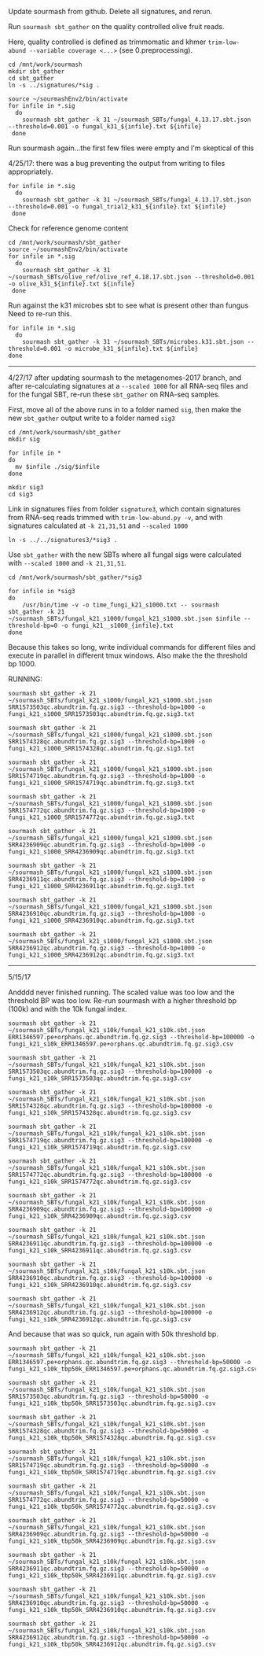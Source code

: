 Update sourmash from github. Delete all signatures, and rerun. 

Run `sourmash sbt_gather` on the quality controlled olive fruit reads. 

Here, quality controlled is defined as trimmomatic and khmer `trim-low-abund --variable coverage <...>` (see 0.preprocessing).

```
cd /mnt/work/sourmash
mkdir sbt_gather
cd sbt_gather
ln -s ../signatures/*sig .
```

```
source ~/sourmashEnv2/bin/activate
for infile in *.sig
  do
    sourmash sbt_gather -k 31 ~/sourmash_SBTs/fungal_4.13.17.sbt.json --threshold=0.001 -o fungal_k31_${infile}.txt ${infile}
 done
```

Run sourmash again...the first few files were empty and I'm skeptical of this

4/25/17: there was a bug preventing the output from writing to files appropriately.
```
for infile in *.sig
  do
    sourmash sbt_gather -k 31 ~/sourmash_SBTs/fungal_4.13.17.sbt.json --threshold=0.001 -o fungal_trial2_k31_${infile}.txt ${infile}
 done
 ```
 
 Check for reference genome content
```
cd /mnt/work/sourmash/sbt_gather
source ~/sourmashEnv2/bin/activate
for infile in *.sig
  do
    sourmash sbt_gather -k 31 ~/sourmash_SBTs/olive_ref/olive_ref_4.18.17.sbt.json --threshold=0.001 -o olive_k31_${infile}.txt ${infile}
 done
```

Run against the k31 microbes sbt to see what is present other than fungus
Need to re-run this. 
```
for infile in *.sig
  do
    sourmash sbt_gather -k 31 ~/sourmash_SBTs/microbes.k31.sbt.json --threshold=0.001 -o microbe_k31_${infile}.txt ${infile}
done
```

-----------------------------------
 
 4/27/17 after updating sourmash to the metagenomes-2017 branch, and after re-calculating signatures at a `--scaled 1000` for all RNA-seq files and for the fungal SBT, re-run these `sbt_gather` on RNA-seq samples.
 
 First, move all of the above runs in to a folder named `sig`, then make the new `sbt_gather` output write to a folder named `sig3`
 ```
 cd /mnt/work/sourmash/sbt_gather
 mkdir sig
 
 for infile in *
 do 
   mv $infile ./sig/$infile
 done
 
 mkdir sig3
 cd sig3
 ```
 
Link in signatures files from folder `signature3`, which contain signatures from RNA-seq reads trimmed with `trim-low-abund.py -v`, and with signatures calculated at `-k 21,31,51` and `--scaled 1000`
```
ln -s ../../signatures3/*sig3 .
```
 
Use `sbt_gather` with the new SBTs where all fungal sigs were calculated with `--scaled 1000` and `-k 21,31,51`.
```
cd /mnt/work/sourmash/sbt_gather/*sig3

for infile in *sig3 
do
    /usr/bin/time -v -o time_fungi_k21_s1000.txt -- sourmash sbt_gather -k 21 ~/sourmash_SBTs/fungal_k21_s1000/fungal_k21_s1000.sbt.json $infile --threshold-bp=0 -o fungi_k21__s1000_{infile}.txt
done
```
Because this takes so long, write individual commands for different files and execute in parallel in different tmux windows. Also make the the threshold bp 1000. 

RUNNING:
```
sourmash sbt_gather -k 21 ~/sourmash_SBTs/fungal_k21_s1000/fungal_k21_s1000.sbt.json SRR1573503qc.abundtrim.fq.gz.sig3 --threshold-bp=1000 -o fungi_k21_s1000_SRR1573503qc.abundtrim.fq.gz.sig3.txt

sourmash sbt_gather -k 21 ~/sourmash_SBTs/fungal_k21_s1000/fungal_k21_s1000.sbt.json SRR1574328qc.abundtrim.fq.gz.sig3 --threshold-bp=1000 -o fungi_k21_s1000_SRR1574328qc.abundtrim.fq.gz.sig3.txt

sourmash sbt_gather -k 21 ~/sourmash_SBTs/fungal_k21_s1000/fungal_k21_s1000.sbt.json SRR1574719qc.abundtrim.fq.gz.sig3 --threshold-bp=1000 -o fungi_k21_s1000_SRR1574719qc.abundtrim.fq.gz.sig3.txt

sourmash sbt_gather -k 21 ~/sourmash_SBTs/fungal_k21_s1000/fungal_k21_s1000.sbt.json SRR1574772qc.abundtrim.fq.gz.sig3 --threshold-bp=1000 -o fungi_k21_s1000_SRR1574772qc.abundtrim.fq.gz.sig3.txt

sourmash sbt_gather -k 21 ~/sourmash_SBTs/fungal_k21_s1000/fungal_k21_s1000.sbt.json SRR4236909qc.abundtrim.fq.gz.sig3 --threshold-bp=1000 -o fungi_k21_s1000_SRR4236909qc.abundtrim.fq.gz.sig3.txt

sourmash sbt_gather -k 21 ~/sourmash_SBTs/fungal_k21_s1000/fungal_k21_s1000.sbt.json SRR4236911qc.abundtrim.fq.gz.sig3 --threshold-bp=1000 -o fungi_k21_s1000_SRR4236911qc.abundtrim.fq.gz.sig3.txt

sourmash sbt_gather -k 21 ~/sourmash_SBTs/fungal_k21_s1000/fungal_k21_s1000.sbt.json SRR4236910qc.abundtrim.fq.gz.sig3 --threshold-bp=1000 -o fungi_k21_s1000_SRR4236910qc.abundtrim.fq.gz.sig3.txt

sourmash sbt_gather -k 21 ~/sourmash_SBTs/fungal_k21_s1000/fungal_k21_s1000.sbt.json SRR4236912qc.abundtrim.fq.gz.sig3 --threshold-bp=1000 -o fungi_k21_s1000_SRR4236912qc.abundtrim.fq.gz.sig3.txt
```

-------------------------------------------
5/15/17

Andddd never finished running. The scaled value was too low and the threshold BP was too low. Re-run sourmash with a higher threshold bp (100k) and with the 10k fungal index.


```
sourmash sbt_gather -k 21 ~/sourmash_SBTs/fungal_k21_s10k/fungal_k21_s10k.sbt.json ERR1346597.pe+orphans.qc.abundtrim.fq.gz.sig3 --threshold-bp=100000 -o fungi_k21_s10k_ERR1346597.pe+orphans.qc.abundtrim.fq.gz.sig3.csv

sourmash sbt_gather -k 21 ~/sourmash_SBTs/fungal_k21_s10k/fungal_k21_s10k.sbt.json SRR1573503qc.abundtrim.fq.gz.sig3 --threshold-bp=100000 -o fungi_k21_s10k_SRR1573503qc.abundtrim.fq.gz.sig3.csv

sourmash sbt_gather -k 21 ~/sourmash_SBTs/fungal_k21_s10k/fungal_k21_s10k.sbt.json SRR1574328qc.abundtrim.fq.gz.sig3 --threshold-bp=100000 -o fungi_k21_s10k_SRR1574328qc.abundtrim.fq.gz.sig3.csv

sourmash sbt_gather -k 21 ~/sourmash_SBTs/fungal_k21_s10k/fungal_k21_s10k.sbt.json SRR1574719qc.abundtrim.fq.gz.sig3 --threshold-bp=100000 -o fungi_k21_s10k_SRR1574719qc.abundtrim.fq.gz.sig3.csv

sourmash sbt_gather -k 21 ~/sourmash_SBTs/fungal_k21_s10k/fungal_k21_s10k.sbt.json SRR1574772qc.abundtrim.fq.gz.sig3 --threshold-bp=100000 -o fungi_k21_s10k_SRR1574772qc.abundtrim.fq.gz.sig3.csv

sourmash sbt_gather -k 21 ~/sourmash_SBTs/fungal_k21_s10k/fungal_k21_s10k.sbt.json SRR4236909qc.abundtrim.fq.gz.sig3 --threshold-bp=100000 -o fungi_k21_s10k_SRR4236909qc.abundtrim.fq.gz.sig3.csv

sourmash sbt_gather -k 21 ~/sourmash_SBTs/fungal_k21_s10k/fungal_k21_s10k.sbt.json SRR4236911qc.abundtrim.fq.gz.sig3 --threshold-bp=100000 -o fungi_k21_s10k_SRR4236911qc.abundtrim.fq.gz.sig3.csv

sourmash sbt_gather -k 21 ~/sourmash_SBTs/fungal_k21_s10k/fungal_k21_s10k.sbt.json SRR4236910qc.abundtrim.fq.gz.sig3 --threshold-bp=100000 -o fungi_k21_s10k_SRR4236910qc.abundtrim.fq.gz.sig3.csv

sourmash sbt_gather -k 21 ~/sourmash_SBTs/fungal_k21_s10k/fungal_k21_s10k.sbt.json SRR4236912qc.abundtrim.fq.gz.sig3 --threshold-bp=100000 -o fungi_k21_s10k_SRR4236912qc.abundtrim.fq.gz.sig3.csv
```
 
 
 And because that was so quick, run again with 50k threshold bp. 
 ```
sourmash sbt_gather -k 21 ~/sourmash_SBTs/fungal_k21_s10k/fungal_k21_s10k.sbt.json ERR1346597.pe+orphans.qc.abundtrim.fq.gz.sig3 --threshold-bp=50000 -o fungi_k21_s10k_tbp50k_ERR1346597.pe+orphans.qc.abundtrim.fq.gz.sig3.csv

sourmash sbt_gather -k 21 ~/sourmash_SBTs/fungal_k21_s10k/fungal_k21_s10k.sbt.json SRR1573503qc.abundtrim.fq.gz.sig3 --threshold-bp=50000 -o fungi_k21_s10k_tbp50k_SRR1573503qc.abundtrim.fq.gz.sig3.csv

sourmash sbt_gather -k 21 ~/sourmash_SBTs/fungal_k21_s10k/fungal_k21_s10k.sbt.json SRR1574328qc.abundtrim.fq.gz.sig3 --threshold-bp=50000 -o fungi_k21_s10k_tbp50k_SRR1574328qc.abundtrim.fq.gz.sig3.csv

sourmash sbt_gather -k 21 ~/sourmash_SBTs/fungal_k21_s10k/fungal_k21_s10k.sbt.json SRR1574719qc.abundtrim.fq.gz.sig3 --threshold-bp=50000 -o fungi_k21_s10k_tbp50k_SRR1574719qc.abundtrim.fq.gz.sig3.csv

sourmash sbt_gather -k 21 ~/sourmash_SBTs/fungal_k21_s10k/fungal_k21_s10k.sbt.json SRR1574772qc.abundtrim.fq.gz.sig3 --threshold-bp=50000 -o fungi_k21_s10k_tbp50k_SRR1574772qc.abundtrim.fq.gz.sig3.csv

sourmash sbt_gather -k 21 ~/sourmash_SBTs/fungal_k21_s10k/fungal_k21_s10k.sbt.json SRR4236909qc.abundtrim.fq.gz.sig3 --threshold-bp=50000 -o fungi_k21_s10k_tbp50k_SRR4236909qc.abundtrim.fq.gz.sig3.csv

sourmash sbt_gather -k 21 ~/sourmash_SBTs/fungal_k21_s10k/fungal_k21_s10k.sbt.json SRR4236911qc.abundtrim.fq.gz.sig3 --threshold-bp=50000 -o fungi_k21_s10k_tbp50k_SRR4236911qc.abundtrim.fq.gz.sig3.csv

sourmash sbt_gather -k 21 ~/sourmash_SBTs/fungal_k21_s10k/fungal_k21_s10k.sbt.json SRR4236910qc.abundtrim.fq.gz.sig3 --threshold-bp=50000 -o fungi_k21_s10k_tbp50k_SRR4236910qc.abundtrim.fq.gz.sig3.csv

sourmash sbt_gather -k 21 ~/sourmash_SBTs/fungal_k21_s10k/fungal_k21_s10k.sbt.json SRR4236912qc.abundtrim.fq.gz.sig3 --threshold-bp=50000 -o fungi_k21_s10k_tbp50k_SRR4236912qc.abundtrim.fq.gz.sig3.csv
```
